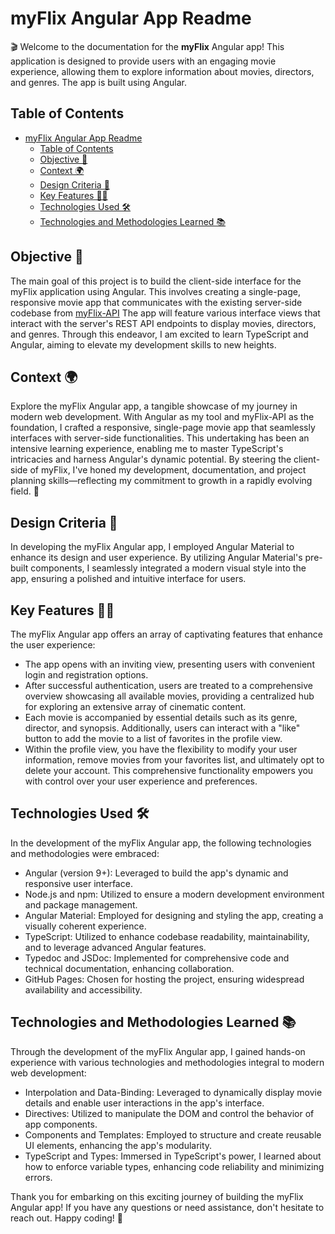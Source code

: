 # myFlix Angular App Readme

🎬 Welcome to the documentation for the **myFlix** Angular app! This application is designed to provide users with an engaging movie experience, allowing them to explore information about movies, directors, and genres. The app is built using Angular.

## Table of Contents

- [myFlix Angular App Readme](#myflix-angular-app-readme)
  - [Table of Contents](#table-of-contents)
  - [Objective 🚀](#objective-)
  - [Context 🌍](#context-)
  - [Design Criteria 🎨](#design-criteria-)
  - [Key Features 🎥🔑](#key-features-)
  - [Technologies Used 🛠️](#technologies-used-️)
  - [Technologies and Methodologies Learned 📚](#technologies-and-methodologies-learned-)

## Objective 🚀

The main goal of this project is to build the client-side interface for the myFlix application using Angular. This involves creating a single-page, responsive movie app that communicates with the existing server-side codebase from [myFlix-API](https://github.com/JarJarDinks/myFlix-API) The app will feature various interface views that interact with the server's REST API endpoints to display movies, directors, and genres. Through this endeavor, I am excited to learn TypeScript and Angular, aiming to elevate my development skills to new heights.

## Context 🌍

Explore the myFlix Angular app, a tangible showcase of my journey in modern web development. With Angular as my tool and myFlix-API as the foundation, I crafted a responsive, single-page movie app that seamlessly interfaces with server-side functionalities. This undertaking has been an intensive learning experience, enabling me to master TypeScript's intricacies and harness Angular's dynamic potential. By steering the client-side of myFlix, I've honed my development, documentation, and project planning skills—reflecting my commitment to growth in a rapidly evolving field. 🚀

## Design Criteria 🎨

In developing the myFlix Angular app, I employed Angular Material to enhance its design and user experience. By utilizing Angular Material's pre-built components, I seamlessly integrated a modern visual style into the app, ensuring a polished and intuitive interface for users.

## Key Features 🎥🔑

The myFlix Angular app offers an array of captivating features that enhance the user experience:

- The app opens with an inviting view, presenting users with convenient login and registration options.
- After successful authentication, users are treated to a comprehensive overview showcasing all available movies, providing a centralized hub for exploring an extensive array of cinematic content.
- Each movie is accompanied by essential details such as its genre, director, and synopsis. Additionally, users can interact with a "like" button to add the movie to a list of favorites in the profile view.
- Within the profile view, you have the flexibility to modify your user information, remove movies from your favorites list, and ultimately opt to delete your account. This comprehensive functionality empowers you with control over your user experience and preferences.

## Technologies Used 🛠️

In the development of the myFlix Angular app, the following technologies and methodologies were embraced:

- Angular (version 9+): Leveraged to build the app's dynamic and responsive user interface.
- Node.js and npm: Utilized to ensure a modern development environment and package management.
- Angular Material: Employed for designing and styling the app, creating a visually coherent experience.
- TypeScript: Utilized to enhance codebase readability, maintainability, and to leverage advanced Angular features.
- Typedoc and JSDoc: Implemented for comprehensive code and technical documentation, enhancing collaboration.
- GitHub Pages: Chosen for hosting the project, ensuring widespread availability and accessibility.

## Technologies and Methodologies Learned 📚

Through the development of the myFlix Angular app, I gained hands-on experience with various technologies and methodologies integral to modern web development:

- Interpolation and Data-Binding: Leveraged to dynamically display movie details and enable user interactions in the app's interface.
- Directives: Utilized to manipulate the DOM and control the behavior of app components.
- Components and Templates: Employed to structure and create reusable UI elements, enhancing the app's modularity.
- TypeScript and Types: Immersed in TypeScript's power, I learned about how to enforce variable types, enhancing code reliability and minimizing errors.

Thank you for embarking on this exciting journey of building the myFlix Angular app! If you have any questions or need assistance, don't hesitate to reach out. Happy coding! 🚀
